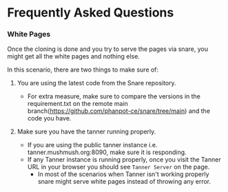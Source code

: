 # Frequently Asked Questions

### White Pages

Once the cloning is done and you try to serve the pages via snare, you might get all the white pages and nothing else. 

In this scenario, there are two things to make sure of:

1. You are using the latest code from the Snare repository.
    - For extra measure, make sure to compare the versions in the requirement.txt on the remote main branch(https://github.com/phanpot-ce/snare/tree/main) and the code you have.

2. Make sure you have the tanner running properly.
    - If you are using the public tanner instance i.e. tanner.mushmush.org:8090, make sure it is responding.
    - If any Tanner instance is running properly, once you visit the Tanner URL in your browser you should see `Tanner Server` on the page.
        - In most of the scenarios when Tanner isn't working properly snare might serve white pages instead of throwing any error.

